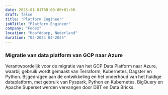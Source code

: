 ```yaml
---
date: 2025-01-01T00:00:00+01:00
draft: false
title: "Platform Engineer"
jobTitle: "Platform Engineer"
company: "Fedex"
location: "Hoofddorp, Nederland"
duration: "04-2024 04-2025"
---
```

### Migratie van data platform van GCP naar Azure

Verantwoordelijk voor de migratie van het GCP Data Platform naar Azure, waarbij gebruik wordt gemaakt van Terraform, Kubernetes, Dagster en Python. Bijgedragen aan de ontwikkeling en het onderhoud van het huidige dataplatform, met gebruik van Pyspark, Python en Kubernetes. 
BigQuery en Apache Superset werden vervangen door DBT en Data Bricks.